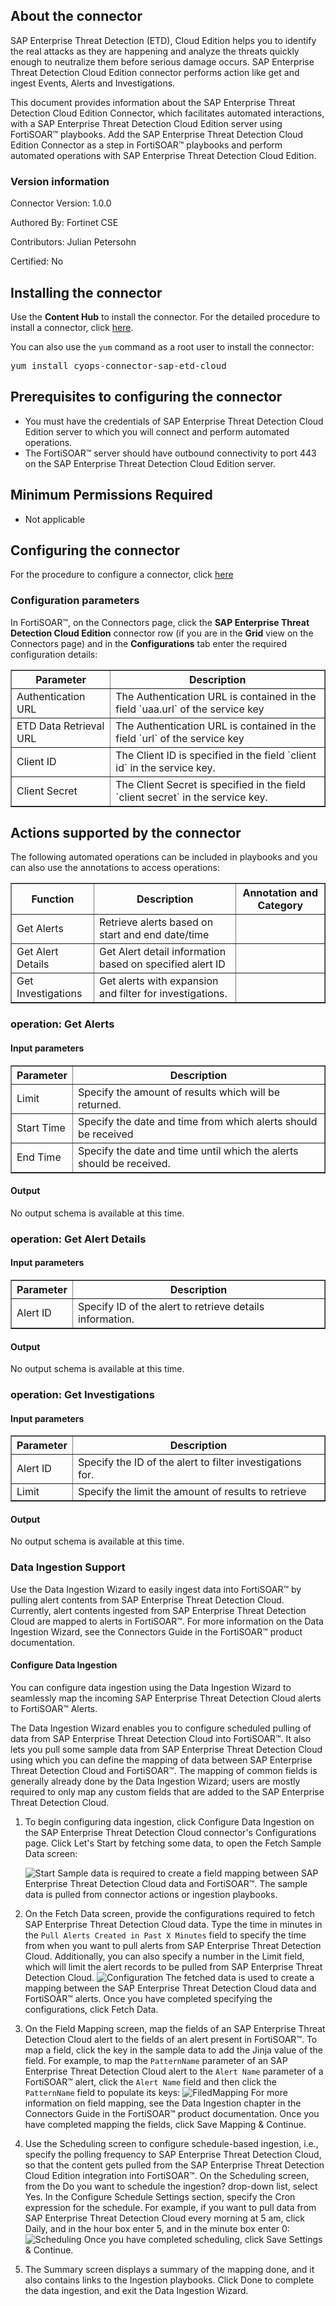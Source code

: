 ## About the connector
SAP Enterprise Threat Detection (ETD), Cloud Edition helps you to identify the real attacks as they are happening and analyze the threats quickly enough to neutralize them before serious damage occurs. SAP Enterprise Threat Detection Cloud Edition connector performs action like get and ingest Events, Alerts and Investigations.
<p>This document provides information about the SAP Enterprise Threat Detection Cloud Edition Connector, which facilitates automated interactions, with a SAP Enterprise Threat Detection Cloud Edition server using FortiSOAR&trade; playbooks. Add the SAP Enterprise Threat Detection Cloud Edition Connector as a step in FortiSOAR&trade; playbooks and perform automated operations with SAP Enterprise Threat Detection Cloud Edition.</p>

### Version information

Connector Version: 1.0.0

Authored By: Fortinet CSE

Contributors: Julian Petersohn

Certified: No

## Installing the connector
<p>Use the <strong>Content Hub</strong> to install the connector. For the detailed procedure to install a connector, click <a href="https://docs.fortinet.com/document/fortisoar/0.0.0/installing-a-connector/1/installing-a-connector" target="_top">here</a>.</p><p>You can also use the <code>yum</code> command as a root user to install the connector:</p>
<pre>yum install cyops-connector-sap-etd-cloud</pre>

## Prerequisites to configuring the connector
- You must have the credentials of SAP Enterprise Threat Detection Cloud Edition server to which you will connect and perform automated operations.
- The FortiSOAR&trade; server should have outbound connectivity to port 443 on the SAP Enterprise Threat Detection Cloud Edition server.

## Minimum Permissions Required
- Not applicable

## Configuring the connector
For the procedure to configure a connector, click [here](https://docs.fortinet.com/document/fortisoar/0.0.0/configuring-a-connector/1/configuring-a-connector)
### Configuration parameters
<p>In FortiSOAR&trade;, on the Connectors page, click the <strong>SAP Enterprise Threat Detection Cloud Edition</strong> connector row (if you are in the <strong>Grid</strong> view on the Connectors page) and in the <strong>Configurations</strong> tab enter the required configuration details:</p>
<table border=1><thead><tr><th>Parameter</th><th>Description</th></tr></thead><tbody><tr><td>Authentication URL</td><td>The Authentication URL is contained in the field `uaa.url` of the service key</td>
</tr><tr><td>ETD Data Retrieval URL</td><td>The Authentication URL is contained in the field `url` of the service key</td>
</tr><tr><td>Client ID</td><td>The Client ID is specified in the field `client id` in the service key.</td>
</tr><tr><td>Client Secret</td><td>The Client Secret is specified in the field `client secret` in the service key.</td>
</tr></tbody></table>

## Actions supported by the connector
The following automated operations can be included in playbooks and you can also use the annotations to access operations:
<table border=1><thead><tr><th>Function</th><th>Description</th><th>Annotation and Category</th></tr></thead><tbody><tr><td>Get Alerts</td><td>Retrieve alerts based on start and end date/time</td><td> <br/></td></tr>
<tr><td>Get Alert Details</td><td>Get Alert detail information based on specified alert ID</td><td> <br/></td></tr>
<tr><td>Get Investigations</td><td>Get alerts with expansion and filter for investigations.</td><td> <br/></td></tr>
</tbody></table>

### operation: Get Alerts
#### Input parameters
<table border=1><thead><tr><th>Parameter</th><th>Description</th></tr></thead><tbody><tr><td>Limit</td><td>Specify the amount of results which will be returned.
</td></tr><tr><td>Start Time</td><td>Specify the date and time from which alerts should be received
</td></tr><tr><td>End Time</td><td>Specify the date and time until which the alerts should be received.
</td></tr></tbody></table>

#### Output

 No output schema is available at this time.
### operation: Get Alert Details
#### Input parameters
<table border=1><thead><tr><th>Parameter</th><th>Description</th></tr></thead><tbody><tr><td>Alert ID</td><td>Specify ID of the alert to retrieve details information.
</td></tr></tbody></table>

#### Output

 No output schema is available at this time.
### operation: Get Investigations
#### Input parameters
<table border=1><thead><tr><th>Parameter</th><th>Description</th></tr></thead><tbody><tr><td>Alert ID</td><td>Specify the ID of the alert to filter investigations for.
</td></tr><tr><td>Limit</td><td>Specify the limit the amount of results to retrieve
</td></tr></tbody></table>

#### Output

 No output schema is available at this time.

### Data Ingestion Support
Use the Data Ingestion Wizard to easily ingest data into FortiSOAR™ by pulling alert contents from SAP Enterprise Threat Detection Cloud. Currently, alert contents ingested from SAP Enterprise Threat Detection Cloud are mapped to alerts in FortiSOAR™. For more information on the Data Ingestion Wizard, see the Connectors Guide in the FortiSOAR™ product documentation.

#### Configure Data Ingestion
You can configure data ingestion using the Data Ingestion Wizard to seamlessly map the incoming SAP Enterprise Threat Detection Cloud alerts to FortiSOAR™ Alerts.

The Data Ingestion Wizard enables you to configure scheduled pulling of data from SAP Enterprise Threat Detection Cloud into FortiSOAR™. It also lets you pull some sample data from SAP Enterprise Threat Detection Cloud using which you can define the mapping of data between SAP Enterprise Threat Detection Cloud and FortiSOAR™. The mapping of common fields is generally already done by the Data Ingestion Wizard; users are mostly required to only map any custom fields that are added to the SAP Enterprise Threat Detection Cloud.

1. To begin configuring data ingestion, click Configure Data Ingestion on the SAP Enterprise Threat Detection Cloud connector's Configurations page.
Click Let's Start by fetching some data, to open the Fetch Sample Data screen:

    ![Start](./images/start_data_ingestion_page.png)
    Sample data is required to create a field mapping between SAP Enterprise Threat Detection Cloud data and FortiSOAR™. The sample data is pulled from connector actions or ingestion playbooks.

2. On the Fetch Data screen, provide the configurations required to fetch SAP Enterprise Threat Detection Cloud data.
Type the time in minutes in the `Pull Alerts Created in Past X Minutes` field to specify the time from when you want to pull alerts from SAP Enterprise Threat Detection Cloud. Additionally, you can also specify a number in the Limit field, which will limit the alert records to be pulled from SAP Enterprise Threat Detection Cloud.
![Configuration](./images/configuration.png)
The fetched data is used to create a mapping between the SAP Enterprise Threat Detection Cloud data and FortiSOAR™ alerts. Once you have completed specifying the configurations, click Fetch Data.
3. On the Field Mapping screen, map the fields of an SAP Enterprise Threat Detection Cloud alert to the fields of an alert present in FortiSOAR™.
To map a field, click the key in the sample data to add the Jinja value of the field. For example, to map the `PatternName` parameter of an SAP Enterprise Threat Detection Cloud alert to the `Alert Name` parameter of a FortiSOAR™ alert, click the `Alert Name` field and then click the `PatternName` field to populate its keys:
![FiledMapping](./images/field_mapping.png)
For more information on field mapping, see the Data Ingestion chapter in the Connectors Guide in the FortiSOAR™ product documentation. Once you have completed mapping the fields, click Save Mapping & Continue.
4. Use the Scheduling screen to configure schedule-based ingestion, i.e., specify the polling frequency to SAP Enterprise Threat Detection Cloud, so that the content gets pulled from the SAP Enterprise Threat Detection Cloud Edition integration into FortiSOAR™.
On the Scheduling screen, from the Do you want to schedule the ingestion? drop-down list, select Yes.
In the Configure Schedule Settings section, specify the Cron expression for the schedule. For example, if you want to pull data from SAP Enterprise Threat Detection Cloud every morning at 5 am, click Daily, and in the hour box enter 5, and in the minute box enter 0:
![Scheduling](./images/Scheduling.png)
Once you have completed scheduling, click Save Settings & Continue.
5. The Summary screen displays a summary of the mapping done, and it also contains links to the Ingestion playbooks. Click Done to complete the data ingestion, and exit the Data Ingestion Wizard.
